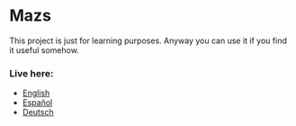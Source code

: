 # Mazs

This project is just for learning purposes. Anyway you can use it if you find it useful somehow.

### Live here:

* [English](http://naoxink.ga/mazs2?lang=en)
* [Español](http://naoxink.ga/mazs2?lang=es)
* [Deutsch](http://naoxink.ga/mazs2?lang=de)
